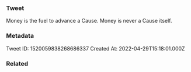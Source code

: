 ### Tweet
Money is the fuel to advance a Cause. Money is never a Cause itself.

### Metadata
Tweet ID: 1520059838268686337
Created At: 2022-04-29T15:18:01.000Z

### Related

